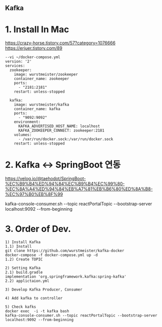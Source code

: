 Kafka
-------


# 1. Install In Mac
https://crazy-horse.tistory.com/57?category=1076666  
https://erjuer.tistory.com/89  
```
--vi ~/docker-compose.yml 
version: '2'
services:
  zookeeper:
    image: wurstmeister/zookeeper
    container_name: zookeeper
    ports:
      - "2181:2181"
    restart: unless-stopped

  kafka:
    image: wurstmeister/kafka
    container_name: kafka
    ports:
      - "9092:9092"
    environment:    
      KAFKA_ADVERTISED_HOST_NAME: localhost
      KAFKA_ZOOKEEPER_CONNECT: zookeeper:2181
    volumes:
      - /var/run/docker.sock:/var/run/docker.sock
    restart: unless-stopped
```


# 2. Kafka <-> SpringBoot 연동
https://velog.io/@taehodot/SpringBoot-%EC%B9%B4%ED%94%84%EC%B9%B4%EC%99%80-%EC%8A%A4%ED%94%84%EB%A7%81%EB%B6%80%ED%8A%B8-%EC%97%B0%EB%8F%99  

kafka-console-consumer.sh --topic reactPortalTopic --bootstrap-server localhost:9092 --from-beginning



# 3. Order of Dev.
```
1) Install Kafka
1.1) Install
git clone https://github.com/wurstmeister/kafka-docker
docker-compose -f docker-compose.yml up -d
1.2) Create TOPIC

2) Setting Kafka
2.1) build.gradle
implementation 'org.springframework.kafka:spring-kafka'
2.2) applictaion.yml

3) Develop Kafka Producer, Consumer

4) Add kafka to controller

5) Check kafks
docker exec  -i -t kafka bash
kafka-console-consumer.sh --topic reactPortalTopic --bootstrap-server localhost:9092 --from-beginning
```